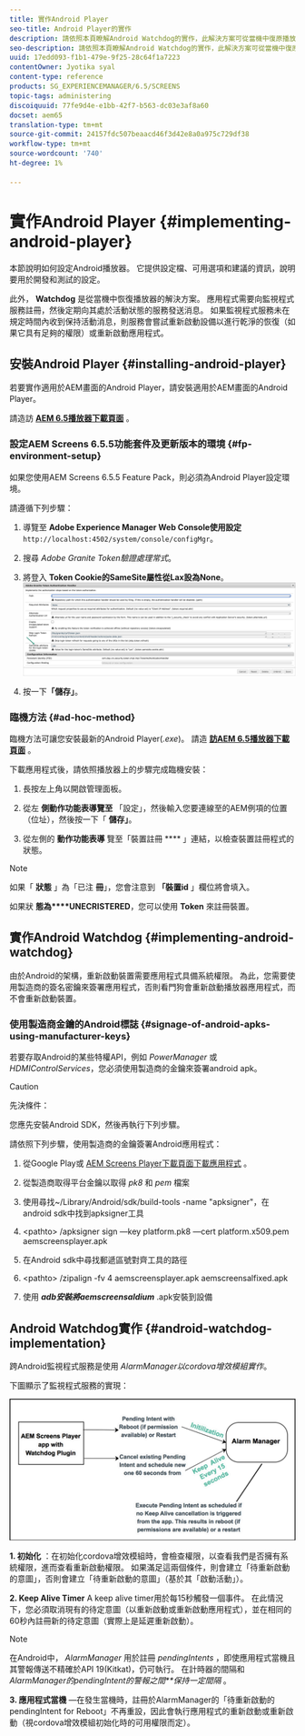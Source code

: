 ```yaml
---
title: 實作Android Player
seo-title: Android Player的實作
description: 請依照本頁瞭解Android Watchdog的實作，此解決方案可從當機中復原播放器。
seo-description: 請依照本頁瞭解Android Watchdog的實作，此解決方案可從當機中復原播放器。
uuid: 17edd093-f1b1-479e-9f25-28c64f1a7223
contentOwner: Jyotika syal
content-type: reference
products: SG_EXPERIENCEMANAGER/6.5/SCREENS
topic-tags: administering
discoiquuid: 77fe9d4e-e1bb-42f7-b563-dc03e3af8a60
docset: aem65
translation-type: tm+mt
source-git-commit: 24157fdc507beaacd46f3d42e8a0a975c729df38
workflow-type: tm+mt
source-wordcount: '740'
ht-degree: 1%

---
```



# 實作Android Player {#implementing-android-player}

本節說明如何設定Android播放器。 它提供設定檔、可用選項和建議的資訊，說明要用於開發和測試的設定。

此外， **Watchdog** 是從當機中恢復播放器的解決方案。 應用程式需要向監視程式服務註冊，然後定期向其處於活動狀態的服務發送消息。 如果監視程式服務未在規定時間內收到保持活動消息，則服務會嘗試重新啟動設備以進行乾淨的恢復（如果它具有足夠的權限）或重新啟動應用程式。

## 安裝Android Player {#installing-android-player}

若要實作適用於AEM畫面的Android Player，請安裝適用於AEM畫面的Android Player。

請造訪 [**AEM 6.5播放器下載頁面**](https://download.macromedia.com/screens/) 。

### 設定AEM Screens 6.5.5功能套件及更新版本的環境 {#fp-environment-setup}

如果您使用AEM Screens 6.5.5 Feature Pack，則必須為Android Player設定環境。

請遵循下列步驟：

1. 導覽至 **Adobe Experience Manager Web Console使用設定**`http://localhost:4502/system/console/configMgr`。

1. 搜尋 *Adobe Granite Token驗證處理常式*。

1. 將登入 **Token Cookie的SameSite屬性從****Lax設為****None**。
   ![影像](/help/user-guide/assets/granite-updates.png)

1. 按一下&#x200B;**「儲存」**。


### 臨機方法 {#ad-hoc-method}

臨機方法可讓您安裝最新的Android Player(*.exe*)。 請造 [**訪AEM 6.5播放器下載頁面**](https://download.macromedia.com/screens/) 。

下載應用程式後，請依照播放器上的步驟完成臨機安裝：

1. 長按左上角以開啟管理面板。
1. 從左 **側動作功能表導覽至** 「設定」，然後輸入您要連線至的AEM例項的位置（位址），然後按一下「 **儲存」**。

1. 從左側的 **動作功能表導** 覽至「裝置註冊 **** 」連結，以檢查裝置註冊程式的狀態。

>[!NOTE]
>
>如果「 **狀態** 」為「已注 **冊**」，您會注意到 **「裝置id** 」欄位將會填入。
>
>如果狀 **態為****UNECRISTERED**，您可以使用 **Token** 來註冊裝置。

## 實作Android Watchdog {#implementing-android-watchdog}

由於Android的架構，重新啟動裝置需要應用程式具備系統權限。 為此，您需要使用製造商的簽名密鑰來簽署應用程式，否則看門狗會重新啟動播放器應用程式，而不會重新啟動裝置。

### 使用製造商金鑰的Android標誌 {#signage-of-android-apks-using-manufacturer-keys}

若要存取Android的某些特權API，例如 *PowerManager* 或 *HDMIControlServices*，您必須使用製造商的金鑰來簽署android apk。

>[!CAUTION]
>
>先決條件：
>
>您應先安裝Android SDK，然後再執行下列步驟。

請依照下列步驟，使用製造商的金鑰簽署Android應用程式：

1. 從Google Play或 [AEM Screens Player下載頁面下載應用程式](https://download.macromedia.com/screens/) 。
1. 從製造商取得平台金鑰以取得 *pk8* 和 *pem* 檔案

1. 使用尋找~/Library/Android/sdk/build-tools -name &quot;apksigner&quot;，在android sdk中找到apksigner工具
1. &lt;pathto> /apksigner sign —key platform.pk8 —cert platform.x509.pem aemscreensplayer.apk
1. 在Android sdk中尋找郵遞區號對齊工具的路徑
1. &lt;pathto> /zipalign -fv 4 aemscreensplayer.apk aemscreensalfixed.apk
1. 使用 ***adb安裝將aemscreensaldium*** .apk安裝到設備

## Android Watchdog實作 {#android-watchdog-implementation}

跨Android監視程式服務是使用 *AlarmManager以cordova增效模組實作*。

下圖顯示了監視程式服務的實現：

![chlimage_1-31](assets/chlimage_1-31.png)

**1. 初始化** ：在初始化cordova增效模組時，會檢查權限，以查看我們是否擁有系統權限，進而查看重新啟動權限。 如果滿足這兩個條件，則會建立「待重新啟動的意圖」，否則會建立「待重新啟動的意圖」（基於其「啟動活動」）。

**2. Keep Alive Timer** A keep alive timer用於每15秒觸發一個事件。 在此情況下，您必須取消現有的待定意圖（以重新啟動或重新啟動應用程式），並在相同的60秒內註冊新的待定意圖（實際上是延遲重新啟動）。

>[!NOTE]
>
>在Android中， *AlarmManager* 用於註冊 *pendingIntents* ，即使應用程式當機且其警報傳送不精確於API 19(Kitkat)，仍可執行。 在計時器的間隔和 *AlarmManager的pendingIntent的警報之間**保持一定間隔* 。

**3. 應用程式當機** —在發生當機時，註冊於AlarmManager的「待重新啟動的pendingIntent for Reboot」不再重設，因此會執行應用程式的重新啟動或重新啟動（視cordova增效模組初始化時的可用權限而定）。
